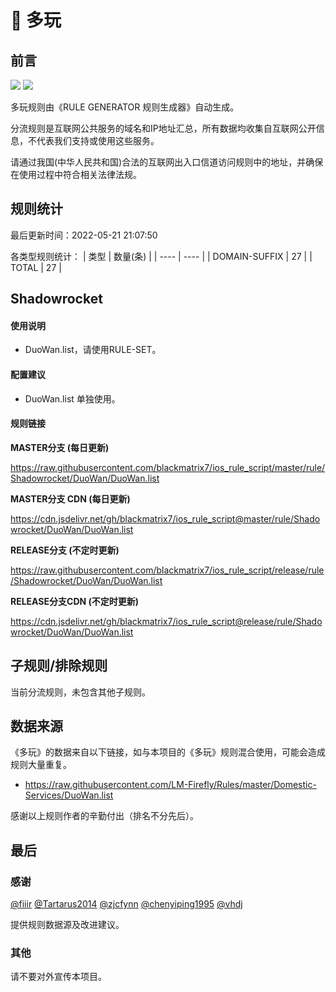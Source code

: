 # 🧸 多玩

## 前言

![](https://shields.io/badge/-移除重复规则-ff69b4) ![](https://shields.io/badge/-IP--CIDR(6)合并-blueviolet) 

多玩规则由《RULE GENERATOR 规则生成器》自动生成。

分流规则是互联网公共服务的域名和IP地址汇总，所有数据均收集自互联网公开信息，不代表我们支持或使用这些服务。

请通过我国(中华人民共和国)合法的互联网出入口信道访问规则中的地址，并确保在使用过程中符合相关法律法规。

## 规则统计

最后更新时间：2022-05-21 21:07:50

各类型规则统计：
| 类型 | 数量(条)  | 
| ---- | ----  |
| DOMAIN-SUFFIX | 27  | 
| TOTAL | 27  | 


## Shadowrocket 

#### 使用说明
- DuoWan.list，请使用RULE-SET。

#### 配置建议
- DuoWan.list 单独使用。

#### 规则链接
**MASTER分支 (每日更新)**

https://raw.githubusercontent.com/blackmatrix7/ios_rule_script/master/rule/Shadowrocket/DuoWan/DuoWan.list

**MASTER分支 CDN (每日更新)**

https://cdn.jsdelivr.net/gh/blackmatrix7/ios_rule_script@master/rule/Shadowrocket/DuoWan/DuoWan.list

**RELEASE分支 (不定时更新)**

https://raw.githubusercontent.com/blackmatrix7/ios_rule_script/release/rule/Shadowrocket/DuoWan/DuoWan.list

**RELEASE分支CDN (不定时更新)**

https://cdn.jsdelivr.net/gh/blackmatrix7/ios_rule_script@release/rule/Shadowrocket/DuoWan/DuoWan.list

## 子规则/排除规则


当前分流规则，未包含其他子规则。

## 数据来源

《多玩》的数据来自以下链接，如与本项目的《多玩》规则混合使用，可能会造成规则大量重复。

- https://raw.githubusercontent.com/LM-Firefly/Rules/master/Domestic-Services/DuoWan.list


感谢以上规则作者的辛勤付出（排名不分先后）。

## 最后

### 感谢

[@fiiir](https://github.com/fiiir) [@Tartarus2014](https://github.com/Tartarus2014) [@zjcfynn](https://github.com/zjcfynn) [@chenyiping1995](https://github.com/chenyiping1995) [@vhdj](https://github.com/vhdj)

提供规则数据源及改进建议。

### 其他

请不要对外宣传本项目。